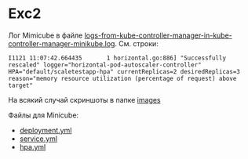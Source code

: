 # Exc2

Лог Mimicube в файле [logs-from-kube-controller-manager-in-kube-controller-manager-minikube.log](./logs-from-kube-controller-manager-in-kube-controller-manager-minikube.log). 
См. строки:
```
I1121 11:07:42.664435       1 horizontal.go:886] "Successfully rescaled" logger="horizontal-pod-autoscaler-controller" HPA="default/scaletestapp-hpa" currentReplicas=2 desiredReplicas=3 reason="memory resource utilization (percentage of request) above target"
```

На всякий случай скриншоты в папке [images](./images)

Файлы для Minicube:
- [deployment.yml](./deployment.yaml)
- [service.yml](./service.yml)
- [hpa.yml](./hpa.yml)